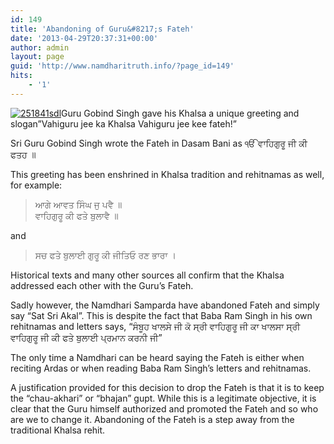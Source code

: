 ```yaml
---
id: 149
title: 'Abandoning of Guru&#8217;s Fateh'
date: '2013-04-29T20:37:31+00:00'
author: admin
layout: page
guid: 'http://www.namdharitruth.info/?page_id=149'
hits:
    - '1'
---
```


[![251841sdl](http://www.namdharitruth.info/wp-content/uploads/2013/04/251841sdl-300x300.jpg)](http://www.namdharitruth.info/wp-content/uploads/2013/04/251841sdl.jpg)Guru Gobind Singh gave his Khalsa a unique greeting and slogan”Vahiguru jee ka Khalsa Vahiguru jee kee fateh!”

Sri Guru Gobind Singh wrote the Fateh in Dasam Bani as ੴ ਵਾਹਿਗੁਰੂ ਜੀ ਕੀ ਫਤਹ ॥

This greeting has been enshrined in Khalsa tradition and rehitnamas as well, for example:

> ਆਗੇ ਆਵਤ ਸਿੰਘ ਜੁ ਪਵੈ ॥  
> ਵਾਹਿਗੁਰੂ ਕੀ ਫਤੇ ਬੁਲਾਵੈ ॥

and

> ਸਚ ਫਤੇ ਬੁਲਾਈ ਗੁਰੂ ਕੀ ਜੀਤਿਓ ਰਣ ਭਾਰਾ ।

Historical texts and many other sources all confirm that the Khalsa addressed each other with the Guru’s Fateh.

Sadly however, the Namdhari Samparda have abandoned Fateh and simply say “Sat Sri Akal”. This is despite the fact that Baba Ram Singh in his own rehitnamas and letters says, “ਸੰਬੂਹ ਖਾਲਸੇ ਜੀ ਕੋ ਸ੍ਰੀ ਵਾਹਿਗੁਰੂ ਜੀ ਕਾ ਖਾਲਸਾ ਸ੍ਰੀ ਵਾਹਿਗੁਰੂ ਜੀ ਕੀ ਫਤੇ ਬੁਲਾਈ ਪ੍ਰਮਾਨ ਕਰਨੀ ਜੀ”

The only time a Namdhari can be heard saying the Fateh is either when reciting Ardas or when reading Baba Ram Singh’s letters and rehitnamas.

A justification provided for this decision to drop the Fateh is that it is to keep the “chau-akhari” or “bhajan” gupt. While this is a legitimate objective, it is clear that the Guru himself authorized and promoted the Fateh and so who are we to change it. Abandoning of the Fateh is a step away from the traditional Khalsa rehit.